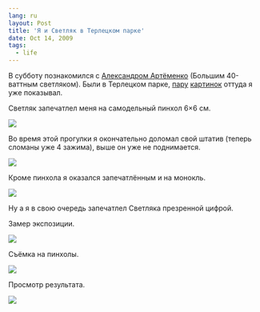 ```yaml
---
lang: ru
layout: Post
title: 'Я и Светляк в Терлецком парке'
date: Oct 14, 2009
tags:
  - life
---
```


В субботу познакомился с [Александром Артёменко](http://svetlyak.ru/ "Блог Большого 40-ваттного светляка") (Большим 40-ваттным светляком). Были в Терлецком парке, [пару](/blog/3941 "Пруд") [картинок](/blog/3945 "Собачка с бревном") оттуда я уже показывал.

Светляк запечатлел меня на самодельный пинхол 6×6 см.

![](/images/blog/03-33-008.jpg)

<!--more-->

Во время этой прогулки я окончательно доломал свой штатив (теперь сломаны уже 4 зажима), выше он уже не поднимается.

![](/images/blog/03-33-006.jpg)

Кроме пинхола я оказался запечатлённым и на монокль.

![](/images/blog/091010-143641.jpg)

Ну а я в свою очередь запечатлел Светляка презренной цифрой.

Замер экспозиции.

![](/images/blog/2009-10-10-5D-2476-Artem-Sapegin.jpg)

Съёмка на пинхолы.

![](/images/blog/2009-10-10-5D-2399-Artem-Sapegin.jpg)

Просмотр результата.

![](/images/blog/2009-10-10-5D-2508-Artem-Sapegin.jpg)
